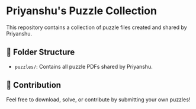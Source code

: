 # Priyanshu's Puzzle Collection

This repository contains a collection of puzzle files created and shared by Priyanshu.

## 📂 Folder Structure

- `puzzles/`: Contains all puzzle PDFs shared by Priyanshu.

## 🤝 Contribution

Feel free to download, solve, or contribute by submitting your own puzzles!

